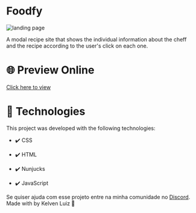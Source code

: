 # Foodfy

<a><img src="https://i.ibb.co/WVX7jmy/portfolio-template-foodfy.png" alt="landing page"></a>

A modal recipe site that shows the individual information about the cheff and the recipe according to the user's click on each one.


# 🌐 Preview Online

<a href="https://bit.ly/foodfy-website">Click here to view</a>

# 🚀 Technologies

This project was developed with the following technologies:

- ✔️ CSS

- ✔️ HTML

- ✔️ Nunjucks

- ✔️ JavaScript

Se quiser ajuda com esse projeto entre na minha comunidade no <a href="https://discord.gg/2QYUqUVG" target="_blank">Discord</a>.</br>
Made with by Kelven Luiz 💙



